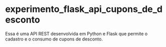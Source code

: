 # experimento_flask_api_cupons_de_desconto
Essa é uma API REST desenvolvida em Python e Flask que permite o cadastro e o consumo de cupons de desconto.
